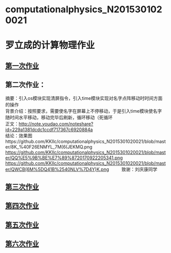 # computationalphysics_N2015301020021
# 罗立成的计算物理作业
## [第一次作业](https://github.com/KKllc/computationalphysics_N2015301020021/blob/master/1_My%20name.py)
## 第二次作业：   
摘要：引入os模块实现清屏指令，引入time模块实现对名字点阵移动时时间方面的操作  
背景介绍：按照要求，需要使名字在屏幕上不停移动，于是引入time模块使名字随时间水平移动，移动完毕后刷新，循环移动（死循环  
正文：http://note.youdao.com/noteshare?id=229a1381dcdc1ccdf717367c6920884a  
结论：效果图https://github.com/KKllc/computationalphysics_N2015301020021/blob/master/8K_%40F26ENMYL_7M(6(JEKMQ.png  
https://github.com/KKllc/computationalphysics_N2015301020021/blob/master/QQ%E5%9B%BE%E7%89%8720170922205341.png
       https://github.com/KKllc/computationalphysics_N2015301020021/blob/master/QWCB(6M%5DQ41B%2540NLV%7D4Y)K.png
          致谢：刘庆康同学
## [第三次作业](https://github.com/KKllc/computationalphysics_N2015301020021/blob/master/exercise3.md)
## [第四次作业](https://github.com/KKllc/computationalphysics_N2015301020021/blob/master/Excercise4.md)
## [第五次作业](https://github.com/KKllc/computationalphysics_N2015301020021/blob/master/Excerise5.md)
## [第六次作业](https://github.com/KKllc/computationalphysics_N2015301020021/blob/master/Excerise6.md)
